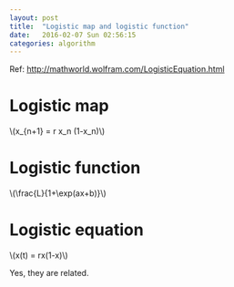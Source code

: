 ```yaml
---
layout: post
title:  "Logistic map and logistic function"
date:   2016-02-07 Sun 02:56:15
categories: algorithm
---
```


Ref: http://mathworld.wolfram.com/LogisticEquation.html

# Logistic map

<div>
\(x_{n+1} = r x_n (1-x_n)\)
</div>

# Logistic function

<div>
\(\frac{L}{1+\exp(ax+b)}\)
</div>

# Logistic equation

<div>
\(x(t) = rx(1-x)\)
</div>
<p>
Yes, they are related.
